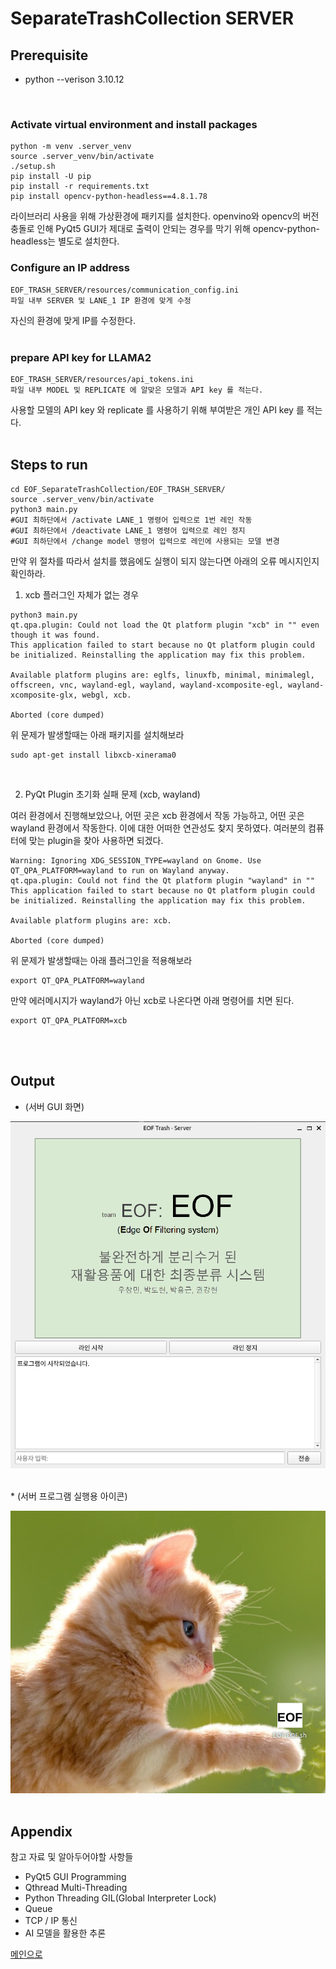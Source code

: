 # SeparateTrashCollection SERVER
<a name="top"></a>

## Prerequisite

* python --verison 3.10.12

<br>

### Activate virtual environment and install packages
```shell
python -m venv .server_venv
source .server_venv/bin/activate
./setup.sh
pip install -U pip
pip install -r requirements.txt
pip install opencv-python-headless==4.8.1.78
```
라이브러리 사용을 위해 가상환경에 패키지를 설치한다.
openvino와 opencv의  버전충돌로 인해 PyQt5 GUI가 제대로 출력이 안되는 경우를 막기 위해 opencv-python-headless는 별도로 설치한다.


### Configure an IP address
```shell
EOF_TRASH_SERVER/resources/communication_config.ini
파일 내부 SERVER 및 LANE_1 IP 환경에 맞게 수정
```
자신의 환경에 맞게 IP를 수정한다.
<br><br>

### prepare API key for LLAMA2
```shell
EOF_TRASH_SERVER/resources/api_tokens.ini
파일 내부 MODEL 및 REPLICATE 에 알맞은 모델과 API key 를 적는다.
```
사용할 모델의 API key 와 replicate 를 사용하기 위해 부여받은 개인 API key 를 적는다.
<br><br>

## Steps to run

```shell
cd EOF_SeparateTrashCollection/EOF_TRASH_SERVER/
source .server_venv/bin/activate
python3 main.py
#GUI 최하단에서 /activate LANE_1 명령어 입력으로 1번 레인 작동
#GUI 최하단에서 /deactivate LANE_1 명령어 입력으로 레인 정지
#GUI 최하단에서 /change model 명령어 입력으로 레인에 사용되는 모델 변경
```

만약 위 절차를 따라서 설치를 했음에도 실행이 되지 않는다면 아래의 오류 메시지인지 확인하라.

1. xcb 플러그인 자체가 없는 경우
```plain
python3 main.py 
qt.qpa.plugin: Could not load the Qt platform plugin "xcb" in "" even though it was found.
This application failed to start because no Qt platform plugin could be initialized. Reinstalling the application may fix this problem.

Available platform plugins are: eglfs, linuxfb, minimal, minimalegl, offscreen, vnc, wayland-egl, wayland, wayland-xcomposite-egl, wayland-xcomposite-glx, webgl, xcb.

Aborted (core dumped)
```
위 문제가 발생할때는 아래 패키지를 설치해보라
```shell
sudo apt-get install libxcb-xinerama0
```
<br>

2. PyQt Plugin 초기화 실패 문제 (xcb, wayland)

여러 환경에서 진행해보았으나, 어떤 곳은 xcb 환경에서 작동 가능하고, 어떤 곳은 wayland 환경에서 작동한다.
이에 대한 어떠한 연관성도 찾지 못하였다. 여러분의 컴퓨터에 맞는 plugin을 찾아 사용하면 되겠다.

```plain
Warning: Ignoring XDG_SESSION_TYPE=wayland on Gnome. Use QT_QPA_PLATFORM=wayland to run on Wayland anyway.
qt.qpa.plugin: Could not find the Qt platform plugin "wayland" in ""
This application failed to start because no Qt platform plugin could be initialized. Reinstalling the application may fix this problem.

Available platform plugins are: xcb.

Aborted (core dumped)
```
위 문제가 발생할때는 아래 플러그인을 적용해보라
```shell
export QT_QPA_PLATFORM=wayland
```
만약 에러메시지가 wayland가 아닌 xcb로 나온다면 아래 명령어를 치면 된다.
```shell
export QT_QPA_PLATFORM=xcb
```
<br><br>

## Output

* (서버 GUI 화면)

![GUI_MainFrame](/Documents/Design/UI/GUI_MainFrame.png)

<br>
* (서버 프로그램 실행용 아이콘)

![ProgramLaunchICon](/Documents/Design/UI/ProgramLaunchICon.png)
<br><br>

## Appendix
참고 자료 및 알아두어야할 사항들

* PyQt5 GUI Programming
* Qthread Multi-Threading
* Python Threading GIL(Global Interpreter Lock)
* Queue
* TCP / IP 통신
* AI 모델을 활용한 추론

[메인으로](/README.md#top)
